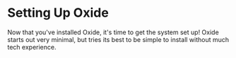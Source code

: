# Setting Up Oxide

Now that you've installed Oxide, it's time to get the system set up! Oxide starts out very minimal, but tries its best to be simple to install without much tech experience.

